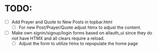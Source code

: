 # TODO:
- [ ] Add Prayer and Quote to New Posts in topbar.html
  - [ ]   For new Post/Prayer/Quote adjust htmx to adjust the content.
- [ ] Make own signin/signup/login forms based on allauth_ui since they do not have HTMX and all clears require a reload.
  - [ ] Adjust the form to utilize htmx to repopulate the home page

